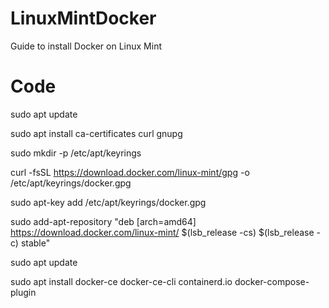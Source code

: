 # LinuxMintDocker
Guide to install Docker on Linux Mint

# Code

sudo apt update

sudo apt install ca-certificates curl gnupg

sudo mkdir -p /etc/apt/keyrings

curl -fsSL https://download.docker.com/linux-mint/gpg -o /etc/apt/keyrings/docker.gpg

sudo apt-key add /etc/apt/keyrings/docker.gpg

sudo add-apt-repository "deb [arch=amd64] https://download.docker.com/linux-mint/ $(lsb_release -cs) $(lsb_release -c) stable"

sudo apt update

sudo apt install docker-ce docker-ce-cli containerd.io docker-compose-plugin
